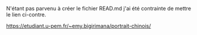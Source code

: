 N'étant pas parvenu à créer le fichier READ.md j'ai été contrainte de mettre le lien ci-contre.


https://etudiant.u-pem.fr/~emy.bigirimana/portrait-chinois/